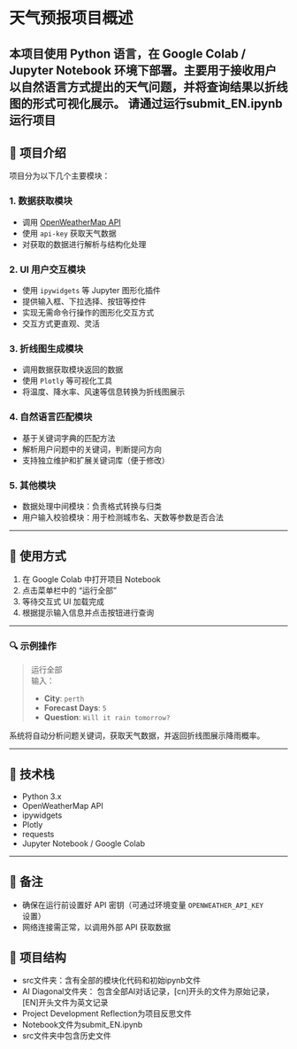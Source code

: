 # 天气预报项目概述

本项目使用 **Python** 语言，在 **Google Colab / Jupyter Notebook** 环境下部署。主要用于接收用户以自然语言方式提出的天气问题，并将查询结果以折线图的形式可视化展示。
请通过运行submit_EN.ipynb运行项目
---

## 📁 项目介绍

项目分为以下几个主要模块：

### 1. 数据获取模块

- 调用 [OpenWeatherMap API](https://openweathermap.org/api)
- 使用 `api-key` 获取天气数据
- 对获取的数据进行解析与结构化处理

### 2. UI 用户交互模块

- 使用 `ipywidgets` 等 Jupyter 图形化插件
- 提供输入框、下拉选择、按钮等控件
- 实现无需命令行操作的图形化交互方式
- 交互方式更直观、灵活

### 3. 折线图生成模块

- 调用数据获取模块返回的数据
- 使用 `Plotly` 等可视化工具
- 将温度、降水率、风速等信息转换为折线图展示

### 4. 自然语言匹配模块

- 基于关键词字典的匹配方法
- 解析用户问题中的关键词，判断提问方向
- 支持独立维护和扩展关键词库（便于修改）

### 5. 其他模块

- 数据处理中间模块：负责格式转换与归类
- 用户输入校验模块：用于检测城市名、天数等参数是否合法

---

## 🚀 使用方式

1. 在 Google Colab 中打开项目 Notebook
2. 点击菜单栏中的 “运行全部”
3. 等待交互式 UI 加载完成
4. 根据提示输入信息并点击按钮进行查询

---

### 🔍 示例操作

> 运行全部  
> 输入：
> - **City**: `perth`
> - **Forecast Days**: `5`
> - **Question**: `Will it rain tomorrow?`

系统将自动分析问题关键词，获取天气数据，并返回折线图展示降雨概率。

---

## 📌 技术栈

- Python 3.x
- OpenWeatherMap API
- ipywidgets
- Plotly
- requests
- Jupyter Notebook / Google Colab

---

## 📎 备注

- 确保在运行前设置好 API 密钥（可通过环境变量 `OPENWEATHER_API_KEY` 设置）
- 网络连接需正常，以调用外部 API 获取数据
## 📎 项目结构

- src文件夹：含有全部的模块化代码和初始ipynb文件
- AI Diagonal文件夹： 包含全部AI对话记录，[cn]开头的文件为原始记录，[EN]开头文件为英文记录
- Project Development Reflection为项目反思文件
- Notebook文件为submit_EN.ipynb
- src文件夹中包含历史文件

